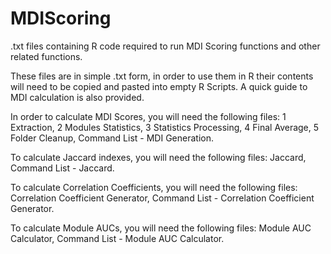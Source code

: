 # MDIScoring
.txt files containing R code required to run MDI Scoring functions and other related functions.

These files are in simple .txt form, in order to use them in R their contents will need to be copied and pasted into empty R Scripts. A quick guide to MDI calculation is also provided.

In order to calculate MDI Scores, you will need the following files:
1 Extraction,
2 Modules Statistics,
3 Statistics Processing,
4 Final Average,
5 Folder Cleanup,
Command List - MDI Generation.

To calculate Jaccard indexes, you will need the following files:
Jaccard,
Command List - Jaccard.

To calculate Correlation Coefficients, you will need the following files:
Correlation Coefficient Generator,
Command List - Correlation Coefficient Generator.

To calculate Module AUCs, you will need the following files:
Module AUC Calculator,
Command List - Module AUC Calculator.
